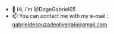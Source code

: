 - 👋 Hi, I’m @DogeGabriel05
- 📫 You can contact me with my e-mail : gabrieldesouzadeoliveira6@gmail.com

<!---
DogeGabriel05/DogeGabriel05 is a ✨ special ✨ repository because its `README.md` (this file) appears on your GitHub profile.
You can click the Preview link to take a look at your changes.
--->
